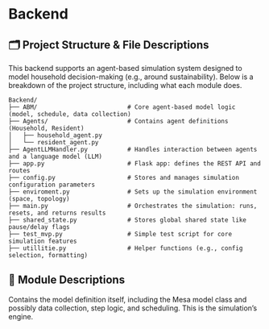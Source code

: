 # Backend

## 🗂️ Project Structure & File Descriptions
This backend supports an agent-based simulation system designed to model household decision-making (e.g., around sustainability). Below is a breakdown of the project structure, including what each module does.

```
Backend/
├── ABM/                         # Core agent-based model logic (model, schedule, data collection)
├── Agents/                      # Contains agent definitions (Household, Resident)
│   ├── household_agent.py
│   └── resident_agent.py
├── AgentLLMHandler.py           # Handles interaction between agents and a language model (LLM)
├── app.py                       # Flask app: defines the REST API and routes
├── config.py                    # Stores and manages simulation configuration parameters
├── enviroment.py                # Sets up the simulation environment (space, topology)
├── main.py                      # Orchestrates the simulation: runs, resets, and returns results
├── shared_state.py              # Stores global shared state like pause/delay flags
├── test_mvp.py                  # Simple test script for core simulation features
├── utillitie.py                 # Helper functions (e.g., config selection, formatting)
```

## 📄 Module Descriptions
Contains the model definition itself, including the Mesa model class and possibly data collection, step logic, and scheduling. This is the simulation’s engine.